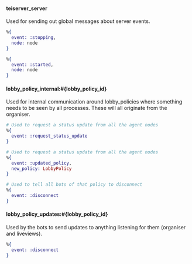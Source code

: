 #### teiserver_server
Used for sending out global messages about server events.
```elixir
%{
  event: :stopping,
  node: node
}

%{
  event: :started,
  node: node
}
```

#### lobby_policy_internal:#{lobby_policy_id}
Used for internal communication around lobby_policies where something needs to be seen by all processes. These will all originate from the organiser.
```elixir
# Used to request a status update from all the agent nodes
%{
  event: :request_status_update
}

# Used to request a status update from all the agent nodes
%{
  event: :updated_policy,
  new_policy: LobbyPolicy
}

# Used to tell all bots of that policy to disconnect
%{
  event: :disconnect
}
```

#### lobby_policy_updates:#{lobby_policy_id}
Used by the bots to send updates to anything listening for them (organiser and liveviews).
```elixir
%{
  event: :disconnect
}
```